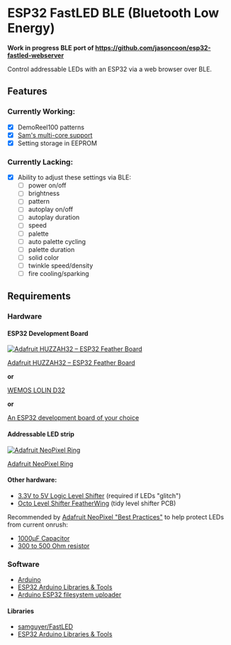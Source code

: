 # ESP32 FastLED BLE (Bluetooth Low Energy)

**Work in progress BLE port of https://github.com/jasoncoon/esp32-fastled-webserver**

Control addressable LEDs with an ESP32 via a web browser over BLE.

## Features

### Currently Working:

- [x] DemoReel100 patterns
- [x] [Sam's multi-core support](https://github.com/samguyer/FastLED/blob/master/examples/DemoReelESP32/DemoReelESP32.ino)
- [x] Setting storage in EEPROM

### Currently Lacking:

- [x] Ability to adjust these settings via BLE:
  - [ ] power on/off
  - [ ] brightness
  - [ ] pattern
  - [ ] autoplay on/off
  - [ ] autoplay duration
  - [ ] speed
  - [ ] palette
  - [ ] auto palette cycling
  - [ ] palette duration
  - [ ] solid color
  - [ ] twinkle speed/density
  - [ ] fire cooling/sparking

## Requirements

### Hardware

#### ESP32 Development Board

[![Adafruit HUZZAH32 – ESP32 Feather Board](https://cdn-learn.adafruit.com/assets/assets/000/041/619/thumb100/feather_3405_iso_ORIG.jpg?1494445509)](https://www.adafruit.com/product/3405)

[Adafruit HUZZAH32 – ESP32 Feather Board](https://www.adafruit.com/product/3405)

**or**

[WEMOS LOLIN D32](https://wiki.wemos.cc/products:d32:d32)

**or**

[An ESP32 development board of your choice](https://www.google.com/search?q=esp32+development+board)

#### Addressable LED strip

[![Adafruit NeoPixel Ring](https://www.adafruit.com/images/145x109/1586-00.jpg)](https://www.adafruit.com/product/1586)

[Adafruit NeoPixel Ring](https://www.adafruit.com/product/1586)

#### Other hardware:

- [3.3V to 5V Logic Level Shifter](http://www.digikey.com/product-detail/en/texas-instruments/SN74HCT245N/296-1612-5-ND/277258) (required if LEDs "glitch")
- [Octo Level Shifter FeatherWing](https://www.evilgeniuslabs.org/level-shifter-featherwing) (tidy level shifter PCB)

Recommended by [Adafruit NeoPixel "Best Practices"](https://learn.adafruit.com/adafruit-neopixel-uberguide/best-practices) to help protect LEDs from current onrush:

- [1000µF Capacitor](http://www.digikey.com/product-detail/en/panasonic-electronic-components/ECA-1EM102/P5156-ND/245015)
- [300 to 500 Ohm resistor](https://www.digikey.com/product-detail/en/stackpole-electronics-inc/CF14JT470R/CF14JT470RCT-ND/1830342)

### Software

- [Arduino](https://www.arduino.cc/en/main/software)
- [ESP32 Arduino Libraries & Tools](https://github.com/espressif/arduino-esp32)
- [Arduino ESP32 filesystem uploader](https://github.com/me-no-dev/arduino-esp32fs-plugin)

#### Libraries

- [samguyer/FastLED](https://github.com/samguyer/FastLED)
- [ESP32 Arduino Libraries & Tools](https://github.com/espressif/arduino-esp32)
